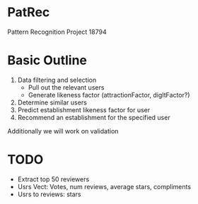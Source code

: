 PatRec
======

Pattern Recognition Project 18794

Basic Outline
=============

1) Data filtering and selection
	- Pull out the relevant users
	- Generate likeness factor (attractionFactor, digItFactor?)
2) Determine similar users
3) Predict establishment likeness factor for user
4) Recommend an establishment for the specified user

Additionally we will work on validation

TODO
====
- Extract top 50 reviewers
- Usrs Vect: Votes, num reviews, average stars, compliments
- Usrs to reviews: stars
